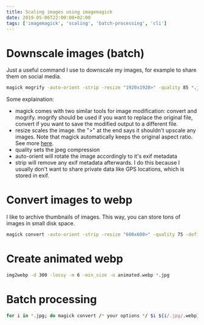 ```yaml
---
title: Scaling images using imagemagick
date: 2019-05-06T22:00:00+02:00
tags: ['imagemagick', 'scaling', 'batch-processing', 'cli']
---
```


# Downscale images (batch)

Just a useful command I use to downscale my images, for example to share them on social media.

```bash
magick mogrify -auto-orient -strip -resize "1920x1920>" -quality 85 *.jpg
```

Some explaination:

- magick comes with two similar tools for image modification: convert and mogrify. mogrify should be used if you want to replace the original file, convert if you want to save the modified output to a different file.
- resize scales the image. the ">" at the end says it shouldn't upscale any images. Note that magick automatically keeps the original aspect ratio. See more [here](https://imagemagick.org/script/command-line-processing.php#geometry).
- quality sets the jpeg compression
- auto-orient will rotate the image accordingly to it's exif metadata
- strip will remove any exif metadata afterwards. I do this because I usually don't want to share private data like GPS locations, which is stored in exif.

# Convert images to webp

I like to archive thumbnails of images. This way, you can store tons of images in small disk space.

```bash
magick convert -auto-orient -strip -resize "600x600>" -quality 75 -define webp:method=6 -define webp:use-sharp-yuv=1 image.jpg image.webp
```

# Create animated webp

```bash
img2webp -d 300 -lossy -m 6 -min_size -o animated.webp *.jpg
```

# Batch processing

```bash
for i in *.jpg; do magick convert /* your options */ $i ${i/.jpg/.webp}; done
```
